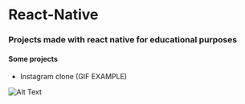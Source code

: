 # React-Native

### Projects made with react native for educational purposes

#### Some projects


- Instagram clone (GIF EXAMPLE)

![Alt Text](https://media.giphy.com/media/bys7rNs3JVLxYbaI04/giphy.gif)

